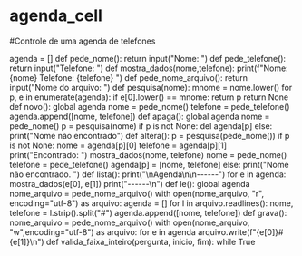 # agenda_cell

#Controle de uma agenda de telefones

agenda = []
def pede_nome():
  return input("Nome: ")
def pede_telefone():
  return input("Telefone: ")
def mostra_dados(nome,telefone):
  print(f"Nome: {nome} Telefone: {telefone} ")
def pede_nome_arquivo():
  return input("Nome do arquivo: ")
def pesquisa(nome):
  mnome = nome.lower()
  for p, e in enumerate(agenda):
    if e[0].lower() == mnome:
      return p
  return None
def novo():
  global agenda
  nome = pede_nome()
  telefone = pede_telefone()
  agenda.append([nome, telefone])
def apaga():
  global agenda
  nome = pede_nome()
  p = pesquisa(nome)
  if p is not None:
    del agenda[p]
  else:
    print("Nome não encontrado")
def altera():
  p = pesquisa(pede_nome())
  if p is not None:
    nome = agenda[p][0]
    telefone = agenda[p][1]
    print("Encontrado: ")
    mostra_dados(nome, telefone)
    nome = pede_nome()
    telefone = pede_telefone()
    agenda[p] = [nome, telefone]
  else:
    print("Nome não encontrado. ")
def lista():
  print("\nAgenda\n\n------")
  for e in agenda:
    mostra_dados(e[0], e[1])
    print("------\n")
def le():
  global agenda
  nome_arquivo = pede_nome_arquivo()
  with open(nome_arquivo, "r", encoding="utf-8") as arquivo:
    agenda = []
    for l in arquivo.readlines():
      nome, telefone = l.strip().split("#")
      agenda.append([nome, telefone])
def grava():
  nome_arquivo = pede_nome_arquivo()
  with open(nome_arquivo, "w",encoding="utf-8") as arquivo: 
    for e in agenda
    arquivo.write(f"{e[0]}#{e[1]}\n")
def valida_faixa_inteiro(pergunta, inicio, fim):
  while True
